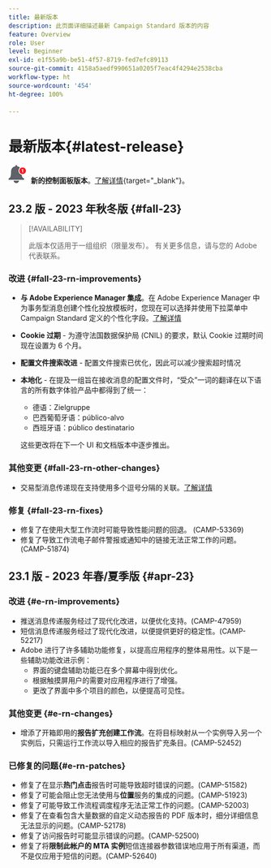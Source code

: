 ```yaml
---
title: 最新版本
description: 此页面详细描述最新 Campaign Standard 版本的内容
feature: Overview
role: User
level: Beginner
exl-id: e1f55a9b-be51-4f57-8719-fed7efc89113
source-git-commit: 4158a5aedf990651a0205f7eac4f4294e2538cba
workflow-type: ht
source-wordcount: '454'
ht-degree: 100%

---
```



# 最新版本{#latest-release}

![控制面板](assets/do-not-localize/cp-icon.png) **新的控制面板版本**。[了解详情](https://experienceleague.adobe.com/docs/control-panel/using/release-notes.html?lang=zh-Hans){target="_blank"}。



## 23.2 版 - 2023 年秋冬版 {#fall-23}

>[!AVAILABILITY]
>
>此版本仅适用于一组组织（限量发布）。 有关更多信息，请与您的 Adobe 代表联系。

### 改进 {#fall-23-rn-improvements}

* **与 Adobe Experience Manager 集成**。在 Adobe Experience Manager 中为事务型消息创建个性化投放模板时，您现在可以选择并使用下拉菜单中 Campaign Standard 定义的个性化字段。[了解详情](../../integrating/using/creating-email-experience-manager.md)

* **Cookie 过期** - 为遵守法国数据保护局 (CNIL) 的要求，默认 Cookie 过期时间现在设置为 6 个月。

* **配置文件搜索改进**  - 配置文件搜索已优化，因此可以减少搜索超时情况

* **本地化** - 在提及一组旨在接收消息的配置文件时，“受众”一词的翻译在以下语言的所有数字体验产品中都得到了统一：

   * 德语：Zielgruppe
   * 巴西葡萄牙语：público-alvo
   * 西班牙语：público destinatario

  这些更改将在下一个 UI 和文档版本中逐步推出。


### 其他变更 {#fall-23-rn-other-changes}

* 交易型消息传递现在支持使用多个逗号分隔的关联。[了解详情](../../sending/using/managing-typologies.md)

### 修复 {#fall-23-rn-fixes}

* 修复了在使用大型工作流时可能导致性能问题的回退。 (CAMP-53369)
* 修复了导致工作流电子邮件警报或通知中的链接无法正常工作的问题。(CAMP-51874)

## 23.1 版 - 2023 年春/夏季版 {#apr-23}

### 改进 {#e-rn-improvements}

* 推送消息传递服务经过了现代化改进，以便优化支持。(CAMP-47959)
* 短信消息传递服务经过了现代化改进，以便提供更好的稳定性。(CAMP-52217)
* Adobe 进行了许多辅助功能修复，以提高应用程序的整体易用性。以下是一些辅助功能改进示例：
   * 界面的键盘辅助功能已在多个屏幕中得到优化。
   * 根据触摸屏用户的需要对应用程序进行了增强。
   * 更改了界面中多个项目的颜色，以便提高可见性。

### 其他变更 {#e-rn-changes}

* 增添了开箱即用的&#x200B;**报告扩充创建工作流**。在将目标映射从一个实例导入另一个实例后，只需运行工作流以导入相应的报告扩充条目。(CAMP-52452)

### 已修复的问题{#e-rn-patches}

* 修复了在显示&#x200B;**热门点击**&#x200B;报告时可能导致超时错误的问题。(CAMP-51582)
* 修复了可能会阻止您无法使用与&#x200B;**位置**&#x200B;服务的集成的问题。(CAMP-51923)
* 修复了可能导致工作流程调度程序无法正常工作的问题。(CAMP-52003)
* 修复了在查看包含大量数据的自定义动态报告的 PDF 版本时，细分详细信息无法显示的问题。(CAMP-52178)
* 修复了访问报告时可能显示错误的问题。(CAMP-52500)
* 修复了将&#x200B;**限制此帐户的 MTA 实例**&#x200B;短信连接器参数错误地应用于所有渠道，而不是仅应用于短信的问题。(CAMP-52640)
